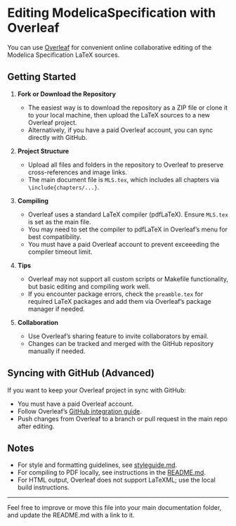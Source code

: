 # Editing ModelicaSpecification with Overleaf

You can use [Overleaf](https://www.overleaf.com/) for convenient online collaborative editing of the Modelica Specification LaTeX sources.

## Getting Started

1. **Fork or Download the Repository**
   - The easiest way is to download the repository as a ZIP file or clone it to your local machine, then upload the LaTeX sources to a new Overleaf project.
   - Alternatively, if you have a paid Overleaf account, you can sync directly with GitHub.

2. **Project Structure**
   - Upload all files and folders in the repository to Overleaf to preserve cross-references and image links.
   - The main document file is `MLS.tex`, which includes all chapters via `\include{chapters/...}`.

3. **Compiling**
   - Overleaf uses a standard LaTeX compiler (pdfLaTeX). Ensure `MLS.tex` is set as the main file.
   - You may need to set the compiler to pdfLaTeX in Overleaf’s menu for best compatibility.
   - You must have a paid Overleaf account to prevent exceeeding the compiler timeout limit.

4. **Tips**
   - Overleaf may not support all custom scripts or Makefile functionality, but basic editing and compiling work well.
   - If you encounter package errors, check the `preamble.tex` for required LaTeX packages and add them via Overleaf’s package manager if needed.

5. **Collaboration**
   - Use Overleaf’s sharing feature to invite collaborators by email.
   - Changes can be tracked and merged with the GitHub repository manually if needed.

## Syncing with GitHub (Advanced)

If you want to keep your Overleaf project in sync with GitHub:

- You must have a paid Overleaf account.
- Follow Overleaf’s [GitHub integration guide](https://www.overleaf.com/learn/how-to/GitHub_Integration).
- Push changes from Overleaf to a branch or pull request in the main repo after editing.

## Notes

- For style and formatting guidelines, see [styleguide.md](styleguide.md).
- For compiling to PDF locally, see instructions in the [README.md](README.md).
- For HTML output, Overleaf does not support LaTeXML; use the local build instructions.

---

Feel free to improve or move this file into your main documentation folder, and update the README.md with a link to it.